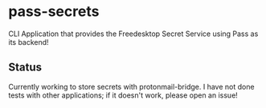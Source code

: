 # pass-secrets
CLI Application that provides the Freedesktop Secret Service using Pass as its backend!

## Status
Currently working to store secrets with protonmail-bridge. I have not done tests with other applications; if it doesn't work, please open an issue!
